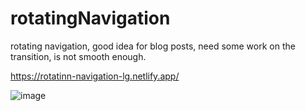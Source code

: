 # rotatingNavigation


rotating navigation, good idea for blog posts, need some work on the transition, is not smooth enough.

https://rotatinn-navigation-lg.netlify.app/

![image](https://user-images.githubusercontent.com/72318958/182366766-b7909d63-0cef-4b61-8196-f6469bc33a57.png)
